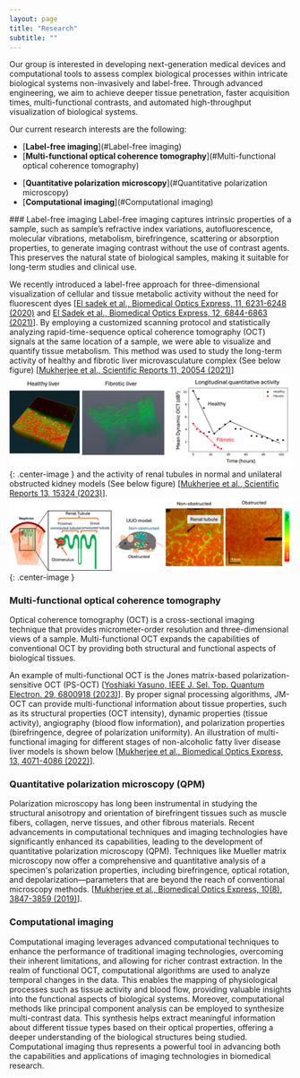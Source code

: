 ```yaml
---
layout: page
title: "Research"
subtitle: ""
---
```


Our group is interested in developing next-generation medical devices and computational tools to assess complex biological processes within intricate biological systems non-invasively and label-free. Through advanced engineering, we aim to achieve deeper tissue penetration, faster acquisition times, multi-functional contrasts, and automated high-throughput visualization of biological systems.

Our current research interests are the following: 
* [**Label-free imaging**](#Label-free imaging)
* [**Multi-functional optical coherence tomography**](#Multi-functional optical coherence tomography)
- [**Quantitative polarization microscopy**](#Quantitative polarization microscopy)
- [**Computational imaging**](#Computational imaging) 

<div id="Label-free imaging"></div>
### Label-free imaging
Label-free imaging captures intrinsic properties of a sample, such as sample’s refractive index variations, autofluorescence, molecular vibrations, metabolism, birefringence, scattering or absorption properties, to generate imaging contrast without the use of contrast agents. This preserves the natural state of biological samples, making it suitable for long-term studies and clinical use.

We recently introduced a label-free approach for three-dimensional visualization of cellular and tissue metabolic activity without the need for fluorescent dyes [[El sadek et al., Biomedical Optics Express, 11, 6231-6248 (2020)](https://www.osapublishing.org/boe/abstract.cfm?uri=boe-11-11-6231) and [El Sadek et al., Biomedical Optics Express, 12, 6844-6863 (2021)](https://www.osapublishing.org/boe/abstract.cfm?uri=boe-12-11-6844)]. By employing a customized scanning protocol and statistically analyzing rapid-time-sequence optical coherence tomography (OCT) signals at the same location of a sample, we were able to visualize and quantify tissue metabolism. This method was used to study the long-term activity of healthy and fibrotic liver microvasculature complex (See below figure) [[Mukherjee et al., Scientific Reports 11, 20054 (2021)](https://www.nature.com/articles/s41598-021-98909-6)]
![Liver longitudinal study results](../assets/img/liver_LongitudinalStudy.png){: .center-image }
and the activity of renal tubules in normal and unilateral obstructed kidney models (See below figure) [[Mukherjee et al., Scientific Reports 13, 15324 (2023)](https://www.nature.com/articles/s41598-023-42559-3)].
![Renal tubule results](../assets/img/renal_tubule.png){: .center-image }

### Multi-functional optical coherence tomography <span id="Multi-functional optical coherence tomography"><span>
Optical coherence tomography (OCT) is a cross-sectional imaging technique that provides micrometer-order resolution and three-dimensional views of a sample. Multi-functional OCT expands the capabilities of conventional OCT by providing both structural and functional aspects of biological tissues.

An example of multi-functional OCT is the Jones matrix-based polarization-sensitive OCT (PS-OCT) [[Yoshiaki Yasuno, IEEE J. Sel. Top. Quantum Electron. 29, 6800918 (2023)](https://ieeexplore.ieee.org/document/10050559)]. By proper signal processing algorithms, JM-OCT can provide multi-functional information about tissue properties, such as its structural properties (OCT intensity), dynamic properties (tissue activity), angiography (blood flow information), and polarization properties (birefringence, degree of polarization uniformity). An illustration of multi-functional imaging for different stages of non-alcoholic fatty liver disease liver models is shown below [[Mukherjee et al., Biomedical Optics Express, 13, 4071-4086 (2022)](https://opg.optica.org/boe/abstract.cfm?uri=boe-13-7-4071)].

### Quantitative polarization microscopy (QPM) <span id="Quantitative polarization microscopy"><span>
Polarization microscopy has long been instrumental in studying the structural anisotropy and orientation of birefringent tissues such as muscle fibers, collagen, nerve tissues, and other fibrous materials. Recent advancements in computational techniques and imaging technologies have significantly enhanced its capabilities, leading to the development of quantitative polarization microscopy (QPM). 
Techniques like Mueller matrix microscopy now offer a comprehensive and quantitative analysis of a specimen's polarization properties, including birefringence, optical rotation, and depolarization—parameters that are beyond the reach of conventional microscopy methods.
[[Mukherjee et al., Biomedical Optics Express, 10(8), 3847-3859 (2019)](https://www.osapublishing.org/abstract.cfm?URI=boe-10-8-3847)].

### Computational imaging <span id="Computational imaging"><span>

Computational imaging leverages advanced computational techniques to enhance the performance of traditional imaging technologies, overcoming their inherent limitations, and allowing for richer contrast extraction.   In the realm of functional OCT, computational algorithms are used to analyze temporal changes in the data. This enables the mapping of physiological processes such as tissue activity and blood flow, providing valuable insights into the functional aspects of biological systems. Moreover, computational methods like principal component analysis can be employed to synthesize multi-contrast data. This synthesis helps extract meaningful information about different tissue types based on their optical properties, offering a deeper understanding of the biological structures being studied. Computational imaging thus represents a powerful tool in advancing both the capabilities and applications of imaging technologies in biomedical research.
